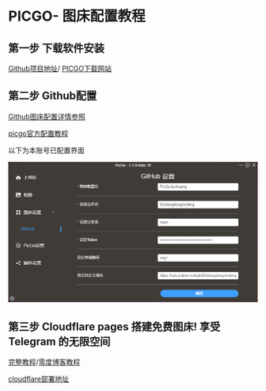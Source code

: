 <div>
  <h1>PICGO- 图床配置教程</h1>

## 第一步 下载软件安装
[Github项目地址](https://github.com/Molunerfinn/PicGo/)/
[PICGO下载网站](https://picgo.github.io/PicGo-Doc/zh/guide/#%E4%B8%8B%E8%BD%BD%E5%AE%89%E8%A3%85)

## 第二步 Github配置

[Github图床配置详情参照](https://picgo.github.io/PicGo-Doc/zh/guide/config.html#github%E5%9B%BE%E5%BA%8A)

[picgo官方配置教程](https://picgo.github.io/PicGo-Doc/zh/guide/)

以下为本账号已配置界面
<td><img src="图片\picgo.png" 

<div>

## 第三步 Cloudflare pages 搭建免费图床! 享受 Telegram 的无限空间

[完整教程](https://www.baiyuyu.com/5644.html)/[零度博客教程](https://www.freedidi.com/19912.html)


[cloudflare部署地址](https://dash.cloudflare.com/fa5d11017a4484a0e5409c2c19d57c9a/pages/view/telegraph-image)

